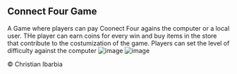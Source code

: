 ## Connect Four Game
A Game where players can pay Coonect Four agains the computer or a local user. THe player can earn coins for every win and buy items in the store that contribute to the costumization of the game. Players can set the level of difficulty against the computer
![image](https://user-images.githubusercontent.com/84081765/159620803-68987e92-8a8e-4ec3-9d8d-60a0b802adb0.png)
![image](https://user-images.githubusercontent.com/84081765/159620863-e34d9227-1639-4407-9831-6096ca0d466d.png)

© Christian Ibarbia
